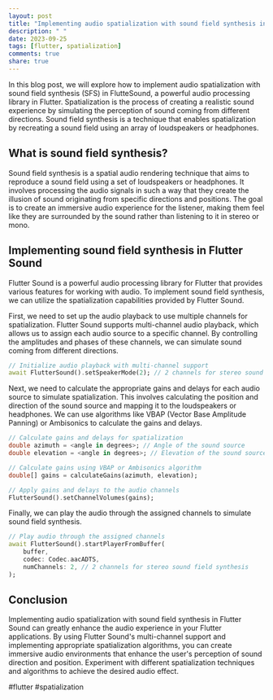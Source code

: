 ```yaml
---
layout: post
title: "Implementing audio spatialization with sound field synthesis in Flutter Sound"
description: " "
date: 2023-09-25
tags: [flutter, spatialization]
comments: true
share: true
---
```


In this blog post, we will explore how to implement audio spatialization with sound field synthesis (SFS) in FlutteSound, a powerful audio processing library in Flutter. Spatialization is the process of creating a realistic sound experience by simulating the perception of sound coming from different directions. Sound field synthesis is a technique that enables spatialization by recreating a sound field using an array of loudspeakers or headphones.

## What is sound field synthesis?

Sound field synthesis is a spatial audio rendering technique that aims to reproduce a sound field using a set of loudspeakers or headphones. It involves processing the audio signals in such a way that they create the illusion of sound originating from specific directions and positions. The goal is to create an immersive audio experience for the listener, making them feel like they are surrounded by the sound rather than listening to it in stereo or mono.

## Implementing sound field synthesis in Flutter Sound

Flutter Sound is a powerful audio processing library for Flutter that provides various features for working with audio. To implement sound field synthesis, we can utilize the spatialization capabilities provided by Flutter Sound.

First, we need to set up the audio playback to use multiple channels for spatialization. Flutter Sound supports multi-channel audio playback, which allows us to assign each audio source to a specific channel. By controlling the amplitudes and phases of these channels, we can simulate sound coming from different directions.

```dart
// Initialize audio playback with multi-channel support
await FlutterSound().setSpeakerMode(2); // 2 channels for stereo sound field synthesis
```

Next, we need to calculate the appropriate gains and delays for each audio source to simulate spatialization. This involves calculating the position and direction of the sound source and mapping it to the loudspeakers or headphones. We can use algorithms like VBAP (Vector Base Amplitude Panning) or Ambisonics to calculate the gains and delays.

```dart
// Calculate gains and delays for spatialization
double azimuth = <angle in degrees>; // Angle of the sound source
double elevation = <angle in degrees>; // Elevation of the sound source

// Calculate gains using VBAP or Ambisonics algorithm
double[] gains = calculateGains(azimuth, elevation);

// Apply gains and delays to the audio channels
FlutterSound().setChannelVolumes(gains);
```

Finally, we can play the audio through the assigned channels to simulate sound field synthesis.

```dart
// Play audio through the assigned channels
await FlutterSound().startPlayerFromBuffer(
    buffer,
    codec: Codec.aacADTS,
    numChannels: 2, // 2 channels for stereo sound field synthesis
);
```

## Conclusion

Implementing audio spatialization with sound field synthesis in Flutter Sound can greatly enhance the audio experience in your Flutter applications. By using Flutter Sound's multi-channel support and implementing appropriate spatialization algorithms, you can create immersive audio environments that enhance the user's perception of sound direction and position. Experiment with different spatialization techniques and algorithms to achieve the desired audio effect.

#flutter #spatialization